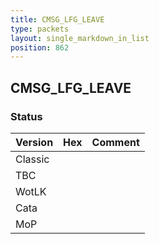 ```yaml
---
title: CMSG_LFG_LEAVE
type: packets
layout: single_markdown_in_list
position: 862
---
```


## CMSG_LFG_LEAVE

### Status

Version | Hex | Comment
---------- | ---------- | ---------- 
Classic |  |  
TBC |  |  
WotLK |  |  
Cata |  |  
MoP |  |  